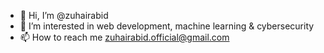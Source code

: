 - 👋 Hi, I’m @zuhairabid
- 👀 I’m interested in web development, machine learning & cybersecurity
- 📫 How to reach me zuhairabid.official@gmail.com

<!---
zuhairabid/zuhairabid is a ✨ special ✨ repository because its `README.md` (this file) appears on your GitHub profile.
You can click the Preview link to take a look at your changes.
--->
